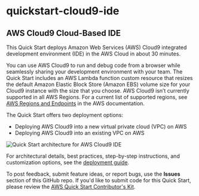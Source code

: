 # quickstart-cloud9-ide
## AWS Cloud9 Cloud-Based IDE

This Quick Start deploys Amazon Web Services (AWS) Cloud9 integrated development environment (IDE) in the AWS Cloud in about 30 minutes.

You can use AWS Cloud9 to run and debug code from a browser while seamlessly sharing your development environment with your team. The Quick Start includes an AWS Lambda function custom resource that resizes the default Amazon Elastic Block Store (Amazon EBS) volume size for your Cloud9 instance with the size that you choose. AWS Cloud9 isn’t currently supported in all AWS Regions. For a current list of supported regions, see [AWS Regions and Endpoints](https://docs.aws.amazon.com/general/latest/gr/rande.html#cloud9_region) in the AWS documentation.

The Quick Start offers two deployment options:

- Deploying AWS Cloud9 into a new virtual private cloud (VPC) on AWS
- Deploying AWS Cloud9 into an existing VPC on AWS

![Quick Start architecture for AWS Cloud9 IDE](https://d0.awsstatic.com/partner-network/QuickStart/datasheets/aws-cloud9-on-aws-architecture-diagram.png)

For architectural details, best practices, step-by-step instructions, and customization options, see the 
[deployment guide](https://fwd.aws/kApMK).

To post feedback, submit feature ideas, or report bugs, use the **Issues** section of this GitHub repo.
If you'd like to submit code for this Quick Start, please review the [AWS Quick Start Contributor's Kit](https://aws-quickstart.github.io/).
